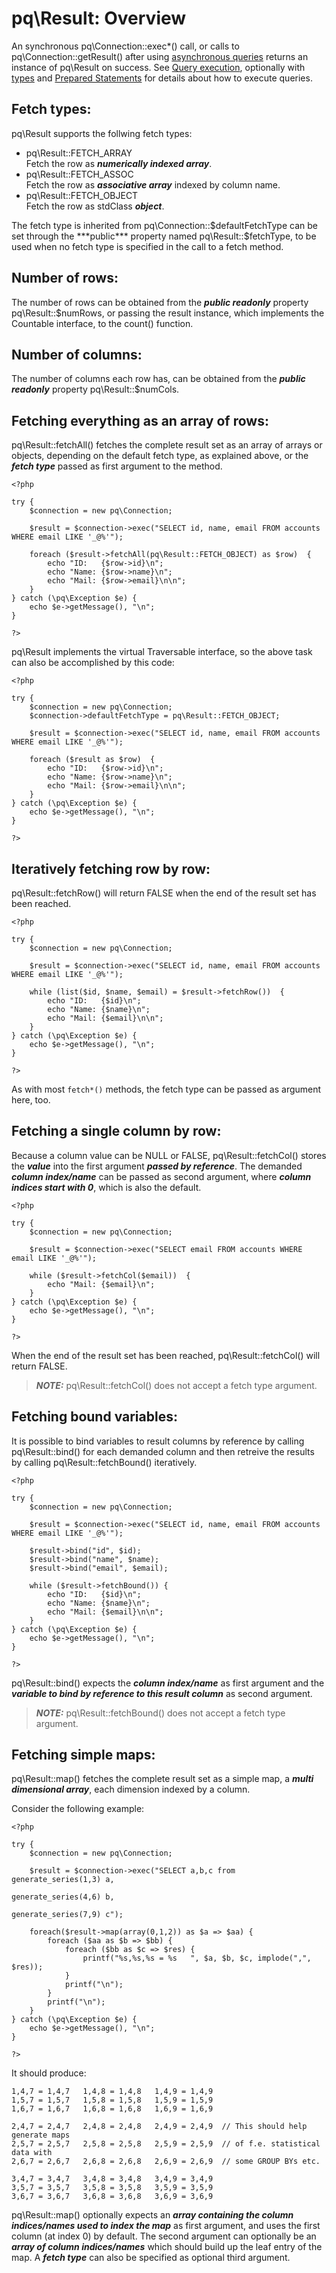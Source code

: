 # pq\Result: Overview

An synchronous pq\Connection::exec*() call, or calls to pq\Connection::getResult() after using [asynchronous queries](pq/Connection/:%20Asynchronous%20Usage) returns an instance of pq\Result on success. See [Query execution](pq/Connection/:%20Executing%20Queries), optionally with [types](pq/Types/:%20Overview) and [Prepared Statements](pq/Statement) for details about how to execute queries.

## Fetch types:

pq\Result supports the follwing fetch types:

* pq\Result::FETCH_ARRAY  
  Fetch the row as ***numerically indexed array***.
* pq\Result::FETCH_ASSOC  
  Fetch the row as ***associative array*** indexed by column name.
* pq\Result::FETCH_OBJECT  
  Fetch the row as stdClass ***object***.

The fetch type is inherited from pq\Connection::$defaultFetchType can be set through the ***public*** property named pq\Result::$fetchType, to be used when no fetch type is specified in the call to a fetch method.

## Number of rows:

The number of rows can be obtained from the ***public readonly*** property pq\Result::$numRows, or passing the result instance, which implements the Countable interface, to the count() function.

## Number of columns:

The number of columns each row has, can be obtained from the ***public readonly*** property pq\Result::$numCols.

## Fetching everything as an array of rows:

pq\Result::fetchAll() fetches the complete result set as an array of arrays or objects, depending on the default fetch type, as explained above, or the ***fetch type*** passed as first argument to the method.

	<?php

	try {
		$connection = new pq\Connection;
		
		$result = $connection->exec("SELECT id, name, email FROM accounts WHERE email LIKE '_@%'");
		
		foreach ($result->fetchAll(pq\Result::FETCH_OBJECT) as $row)  {
			echo "ID:   {$row->id}\n";
			echo "Name: {$row->name}\n";
			echo "Mail: {$row->email}\n\n";
		}
	} catch (\pq\Exception $e) {
		echo $e->getMessage(), "\n";
	}

	?>

pq\Result implements the virtual Traversable interface, so the above task can also be accomplished by this code:

	<?php

	try {
		$connection = new pq\Connection;
		$connection->defaultFetchType = pq\Result::FETCH_OBJECT;
		
		$result = $connection->exec("SELECT id, name, email FROM accounts WHERE email LIKE '_@%'");
		
		foreach ($result as $row)  {
			echo "ID:   {$row->id}\n";
			echo "Name: {$row->name}\n";
			echo "Mail: {$row->email}\n\n";
		}
	} catch (\pq\Exception $e) {
		echo $e->getMessage(), "\n";
	}

	?>

## Iteratively fetching row by row:

pq\Result::fetchRow() will return FALSE when the end of the result set has been reached.

	<?php

	try {
		$connection = new pq\Connection;
		
		$result = $connection->exec("SELECT id, name, email FROM accounts WHERE email LIKE '_@%'");
		
		while (list($id, $name, $email) = $result->fetchRow())  {
			echo "ID:   {$id}\n";
			echo "Name: {$name}\n";
			echo "Mail: {$email}\n\n";
		}
	} catch (\pq\Exception $e) {
		echo $e->getMessage(), "\n";
	}

	?>

As with most ```fetch*()``` methods, the fetch type can be passed as argument here, too.

## Fetching a single column by row:

Because a column value can be NULL or FALSE, pq\Result::fetchCol() stores the ***value*** into the first argument ***passed by reference***. The demanded ***column index/name*** can be passed as second argument, where ***column indices start with 0***, which is also the default.

	<?php

	try {
		$connection = new pq\Connection;
		
		$result = $connection->exec("SELECT email FROM accounts WHERE email LIKE '_@%'");
		
		while ($result->fetchCol($email))  {
			echo "Mail: {$email}\n";
		}
	} catch (\pq\Exception $e) {
		echo $e->getMessage(), "\n";
	}

	?>

When the end of the result set has been reached, pq\Result::fetchCol() will return FALSE.

> ***NOTE:***
> pq\Result::fetchCol() does not accept a fetch type argument.

## Fetching bound variables:

It is possible to bind variables to result columns by reference by calling pq\Result::bind() for each demanded column and then retreive the results by calling pq\Result::fetchBound() iteratively.

	<?php

	try {
		$connection = new pq\Connection;
		
		$result = $connection->exec("SELECT id, name, email FROM accounts WHERE email LIKE '_@%'");
		
		$result->bind("id", $id);
		$result->bind("name", $name);
		$result->bind("email", $email);
		
		while ($result->fetchBound()) {
			echo "ID:   {$id}\n";
			echo "Name: {$name}\n";
			echo "Mail: {$email}\n\n";
		}
	} catch (\pq\Exception $e) {
		echo $e->getMessage(), "\n";
	}

	?>


pq\Result::bind() expects the ***column index/name*** as first argument and the ***variable to bind by reference to this result column*** as second argument.

> ***NOTE:***
> pq\Result::fetchBound() does not accept a fetch type argument.

## Fetching simple maps:

pq\Result::map() fetches the complete result set as a simple map, a ***multi dimensional array***, each dimension indexed by a column.

Consider the following example:

	<?php

	try {
		$connection = new pq\Connection;
		
		$result = $connection->exec("SELECT a,b,c from generate_series(1,3) a, 
													   generate_series(4,6) b, 
													   generate_series(7,9) c");

		foreach($result->map(array(0,1,2)) as $a => $aa) {
			foreach ($aa as $b => $bb) {
				foreach ($bb as $c => $res) {
					printf("%s,%s,%s = %s   ", $a, $b, $c, implode(",", $res));
				}
				printf("\n");
			}
			printf("\n");
		}
	} catch (\pq\Exception $e) {
		echo $e->getMessage(), "\n";
	}

	?>


It should produce:

	1,4,7 = 1,4,7   1,4,8 = 1,4,8   1,4,9 = 1,4,9   
	1,5,7 = 1,5,7   1,5,8 = 1,5,8   1,5,9 = 1,5,9   
	1,6,7 = 1,6,7   1,6,8 = 1,6,8   1,6,9 = 1,6,9   

	2,4,7 = 2,4,7   2,4,8 = 2,4,8   2,4,9 = 2,4,9  // This should help generate maps 
	2,5,7 = 2,5,7   2,5,8 = 2,5,8   2,5,9 = 2,5,9  // of f.e. statistical data with   
	2,6,7 = 2,6,7   2,6,8 = 2,6,8   2,6,9 = 2,6,9  // some GROUP BYs etc.           

	3,4,7 = 3,4,7   3,4,8 = 3,4,8   3,4,9 = 3,4,9   
	3,5,7 = 3,5,7   3,5,8 = 3,5,8   3,5,9 = 3,5,9   
	3,6,7 = 3,6,7   3,6,8 = 3,6,8   3,6,9 = 3,6,9   

pq\Result::map() optionally expects an ***array containing the column indices/names used to index the map*** as first argument, and uses the first column (at index 0) by default. The second argument can optionally be an ***array of column indices/names*** which should build up the leaf entry of the map. A ***fetch type*** can also be specified as optional third argument.
